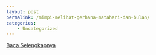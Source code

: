 ```yaml
---
layout: post
permalink: /mimpi-melihat-gerhana-matahari-dan-bulan/
categories:
    - Uncategorized
---
```


[Baca Selengkapnya](/03)